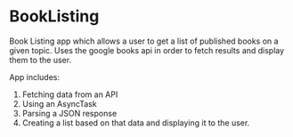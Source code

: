 # BookListing
Book Listing app which  allows a user to get a list of published books on a given topic. 
Uses the google books api in order to fetch results and display them to the user.

App includes:
1) Fetching data from an API
2) Using an AsyncTask
3) Parsing a JSON response
4) Creating a list based on that data and displaying it to the user.
